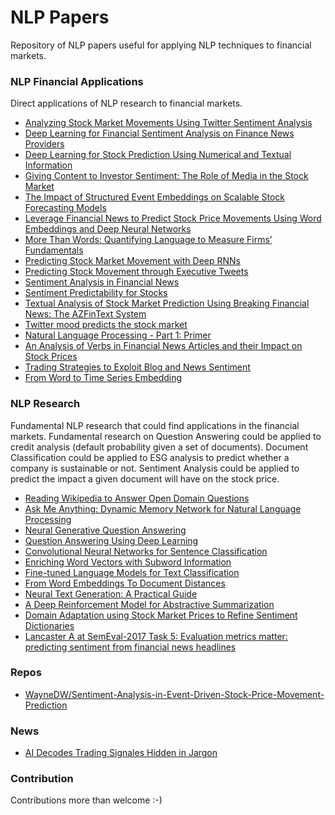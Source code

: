 # NLP Papers
Repository of NLP papers useful for applying NLP techniques to financial markets.

### NLP Financial Applications
Direct applications of NLP research to financial markets.
* [Analyzing Stock Market Movements Using Twitter Sentiment Analysis](pdf/analyzing_stock_market_movements_using_twitter_sentiment_analysis.pdf)
* [Deep Learning for Financial Sentiment Analysis on Finance News Providers](pdf/deep_learning_for_financial_sentiment_analysis_on_finance_news_providers.pdf)
* [Deep Learning for Stock Prediction Using Numerical and Textual Information](pdf/deep_learning_for_stock_prediction_using_numerical_and_textual_information.pdf)
* [Giving Content to Investor Sentiment: The Role of Media in the Stock Market](pdf/giving_content_to_investor_sentiment_the_role_of_media_in_the_stock_market.pdf)
* [The Impact of Structured Event Embeddings on Scalable Stock Forecasting Models](pdf/impact_of_structured_event_embeddings_on_scalable_stock_forecasting_models.pdf)
* [Leverage Financial News to Predict Stock Price Movements Using Word Embeddings and Deep Neural Networks](pdf/leverage_financial_news_to_predict_stock_price_movements.pdf)
* [More Than Words: Quantifying Language to Measure Firms’ Fundamentals](pdf/more_than_words_quantifying_language.pdf)
* [Predicting Stock Market Movement with Deep RNNs](pdf/predicting_stock_market_movement_with_deep_rnns.pdf)
* [Predicting Stock Movement through Executive Tweets](pdf/predicting_stock_movement_thorugh_executive_tweets.pdf)
* [Sentiment Analysis in Financial News](pdf/sentiment_analysis_in_financial_news.pdf)
* [Sentiment Predictability for Stocks](pdf/sentiment_predictability_for_stocks.pdf)
* [Textual Analysis of Stock Market Prediction Using Breaking Financial News: The AZFinText System](pdf/textual_analysis_of_stock_market_prediction.pdf)
* [Twitter mood predicts the stock market](pdf/twitter_mood_predicts_the_stock_market.pdf)
* [Natural Language Processing - Part 1: Primer](pdf/natural_language_processing_part_1_primer.pdf)
* [An Analysis of Verbs in Financial News Articles and their Impact on Stock Prices](pdf/an_analysis_of_verbs_in_financial_news_articles_and_their_impact_on_stock_price.pdf)
* [Trading Strategies to Exploit Blog and News Sentiment](pdf/trading_strategies_to_exploit_blog_and_news_sentiment.pdf)
* [From Word to Time Series Embedding](pdf/from_word_to_time_series_embedding.pdf)

### NLP Research
Fundamental NLP research that could find applications in the financial markets. Fundamental research on Question Answering could be applied to credit analysis (default probability given a set of documents). Document Classification could be applied to ESG analysis to predict whether a company is sustainable or not. Sentiment Analysis could be applied to predict the impact a given document will have on the stock price.
* [Reading Wikipedia to Answer Open Domain Questions](pdf/reading_wikipedia_to_answer_open_domain_questions.pdf)
* [Ask Me Anything: Dynamic Memory Network for Natural Language Processing](pdf/ask_me_anything_dynamic_memory_networks_for_nlp.pdf)
* [Neural Generative Question Answering](pdf/neural_generative_question_answering.pdf)
* [Question Answering Using Deep Learning](pdf/question_answering_using_deep_learning.pdf)
* [Convolutional Neural Networks for Sentence Classification](pdf/convolutional_neural_networkds_for_sentence_classification.pdf)
* [Enriching Word Vectors with Subword Information](pdf/enriching_word_vectors_with_subword_information.pdf)
* [Fine-tuned Language Models for Text Classification](pdf/fine_tuned_language_models_for_text_classification.pdf)
* [From Word Embeddings To Document Distances](pdf/from_word_embeddings_to_document_distances.pdf)
* [Neural Text Generation: A Practical Guide](neural_text_generation_a_practical_guide.pdf)
* [A Deep Reinforcement Model for Abstractive Summarization](pdf/a_deep_reinforced_model_for_abstractive_summarization.pdf)
* [Domain Adaptation using Stock Market Prices to Refine Sentiment Dictionaries](domain_adaptation_using_stock_market_prices_to_refine_sentiment_dictionaries.pdf)
* [Lancaster A at SemEval-2017 Task 5: Evaluation metrics matter:
predicting sentiment from financial news headlines](lancaster_a_at_semeval-2017_task_5:evaluation_metrics_matter:predicting_sentiment_from_financial_news_headlines.pdf)

### Repos
* [WayneDW/Sentiment-Analysis-in-Event-Driven-Stock-Price-Movement-Prediction](https://github.com/WayneDW/Sentiment-Analysis-in-Event-Driven-Stock-Price-Movement-Prediction)

### News
* [AI Decodes Trading Signales Hidden in Jargon](pdf/ai_decodes_trading_signals_hidden_in_jargon.pdf)


### Contribution
Contributions more than welcome :-)
